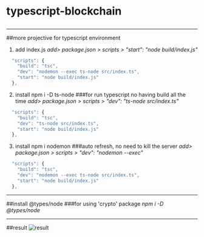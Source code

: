 # typescript-blockchain
## 
- - -
##more projective for typescript environment
1. add index.js
*add> package.json > scripts >  "start": "node build/index.js"*
```javascript
  "scripts": {
    "build": "tsc",
    "dev": "nodemon --exec ts-node src/index.ts",
    "start": "node build/index.js"
  },
```
2. install  npm i -D ts-node
###for run typescript no having build all the time
*add> package.json > scripts >  "dev": "ts-node src/index.ts"*
```javascript
  "scripts": {
    "build": "tsc",
    "dev": "ts-node src/index.ts",
    "start": "node build/index.js"
  },
```
3. install npm i nodemon
###auto refresh, no need to kill the server
*add> package.json > scripts >  "dev": "nodemon --exec"*
```javascript
  "scripts": {
    "build": "tsc",
    "dev": "nodemon --exec ts-node src/index.ts",
    "start": "node build/index.js"
  },
```
- - -
##install @types/node
###for using 'crypto' package
*npm i -D @types/node*
- - -
##result
![result](https://user-images.githubusercontent.com/55618626/180645714-2dd7de4d-f7e5-4fb9-a478-a0cc228fa2c6.png)
